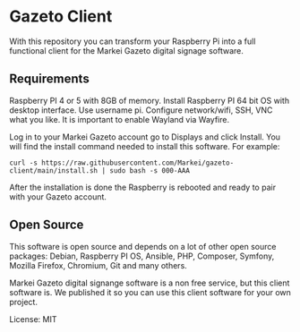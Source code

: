 
# Gazeto Client

With this repository you can transform your Raspberry Pi into a full functional client for the Markei Gazeto digital signage software.

## Requirements

Raspberry PI 4 or 5 with 8GB of memory. Install Raspberry PI 64 bit OS with desktop interface. Use username pi. Configure network/wifi, SSH, VNC what you like. It is important to enable Wayland via Wayfire.

Log in to your Markei Gazeto account go to Displays and click Install. You will find the install command needed to install this software. For example:

    curl -s https://raw.githubusercontent.com/Markei/gazeto-client/main/install.sh | sudo bash -s 000-AAA

After the installation is done the Raspberry is rebooted and ready to pair with your Gazeto account.

## Open Source

This software is open source and depends on a lot of other open source packages: Debian, Raspberry PI OS, Ansible, PHP, Composer, Symfony, Mozilla Firefox, Chromium, Git and many others.

Markei Gazeto digital signange software is a non free service, but this client software is. We published it so you can use this client software for your own project.

License: MIT
